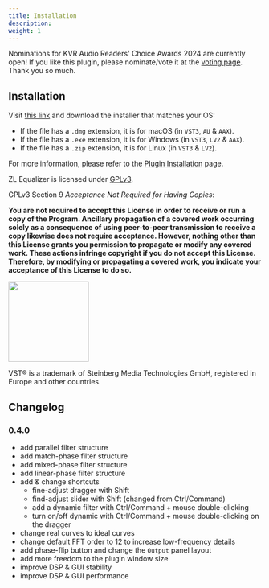 ```yaml
---
title: Installation
description:
weight: 1
---
```


Nominations for KVR Audio Readers' Choice Awards 2024 are currently open! If you like this plugin, please nominate/vote it at the [voting page](http://www.kvraudio.com/readers-choice-awards/2024/?utm_source=kvr_all_kvr_admins_mailing&utm_medium=email&utm_campaign=2024-09-30-ad-8124&utm_content=voting%20page). Thank you so much.

## Installation

Visit [this link](https://github.com/ZL-Audio/ZLEqualizer/releases/latest) and download the installer that matches your OS:

- If the file has a `.dmg` extension, it is for macOS (in `VST3`, `AU` & `AAX`).
- If the file has a `.exe` extension, it is for Windows (in `VST3`, `LV2` & `AAX`).
- If the file has a `.zip` extension, it is for Linux (in `VST3` & `LV2`).

For more information, please refer to the [Plugin Installation](../../help/plugin_installation) page.

ZL Equalizer is licensed under [GPLv3](https://www.gnu.org/licenses/gpl-3.0.en.html).

GPLv3 Section 9 *Acceptance Not Required for Having Copies*:

**You are not required to accept this License in order to receive or run a copy of the Program. Ancillary propagation of a covered work occurring solely as a consequence of using peer-to-peer transmission to receive a copy likewise does not require acceptance. However, nothing other than this License grants you permission to propagate or modify any covered work. These actions infringe copyright if you do not accept this License. Therefore, by modifying or propagating a covered work, you indicate your acceptance of this License to do so.**

<img src="/images/vst3.png" style="width: 120pt; max-width: 100%; height: auto"/>

VST® is a trademark of Steinberg Media Technologies GmbH, registered in Europe and other countries.

## Changelog

### 0.4.0

- add parallel filter structure
- add match-phase filter structure
- add mixed-phase filter structure
- add linear-phase filter structure
- add & change shortcuts
  - fine-adjust dragger with Shift
  - find-adjust slider with Shift (changed from Ctrl/Command)
  - add a dynamic filter with Ctrl/Command + mouse double-clicking
  - turn on/off dynamic with Ctrl/Command + mouse double-clicking on the dragger
- change real curves to ideal curves
- change default FFT order to 12 to increase low-frequency details
- add phase-flip button and change the `Output` panel layout
- add more freedom to the plugin window size
- improve DSP & GUI stability
- improve DSP & GUI performance
